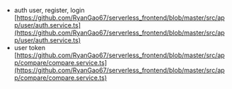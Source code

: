 * auth user, register, login
[https://github.com/RyanGao67/serverless_frontend/blob/master/src/app/user/auth.service.ts](https://github.com/RyanGao67/serverless_frontend/blob/master/src/app/user/auth.service.ts)
* user token
[https://github.com/RyanGao67/serverless_frontend/blob/master/src/app/compare/compare.service.ts](https://github.com/RyanGao67/serverless_frontend/blob/master/src/app/compare/compare.service.ts)
